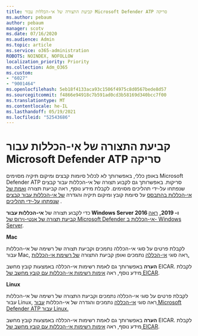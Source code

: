 ```yaml
---
title: קביעת התצורה של אי-הכללות עבור Microsoft Defender ATP סריקה
ms.author: pebaum
author: pebaum
manager: scotv
ms.date: 07/16/2020
ms.audience: Admin
ms.topic: article
ms.service: o365-administration
ROBOTS: NOINDEX, NOFOLLOW
localization_priority: Priority
ms.collection: Adm_O365
ms.custom:
- "6027"
- "9001464"
ms.openlocfilehash: 5eb18f4133aca93c1506f4975c8d0567bede8d57
ms.sourcegitcommit: f4866e94918c7b591ad0cd3b58169d340bcc7f00
ms.translationtype: MT
ms.contentlocale: he-IL
ms.lasthandoff: 05/19/2021
ms.locfileid: "52543686"
---
```

# <a name="configuring-exclusions-for-microsoft-defender-atp-scan"></a>קביעת התצורה של אי-הכללות עבור Microsoft Defender ATP סריקה

באופן כללי, באפשרותך לא לכלול סיומות קבצים ומיקום תיקיה מסוימים Microsoft Defender ATP סריקות. באפשרותך גם לקבוע תצורה של אי-הכללות עבור קבצים שנפתחו על-ידי תהליכים מסוימים. לקבלת מידע נוסף, ראה קביעת תצורה [ואמת של אי-הכללות בהתבסס](/windows/security/threat-protection/microsoft-defender-antivirus/configure-extension-file-exclusions-microsoft-defender-antivirus) על סיומת קובץ ומיקום תיקיה והגדרה [של אי-הכללות עבור קבצים שנפתחו על-ידי תהליכים](/windows/security/threat-protection/microsoft-defender-antivirus/configure-process-opened-file-exclusions-microsoft-defender-antivirus) .

כדי לקבוע תצורה של **אי-הכללות עבור Windows Server 2016 ו- 2019,** [ראה קביעת תצורה של אנטי-וירוס של Microsoft Defender אי-הכללות ב- Windows Server](/windows/security/threat-protection/microsoft-defender-antivirus/configure-server-exclusions-microsoft-defender-antivirus).

**Mac**

לקבלת פרטים על סוגי אי-הכללה נתמכים וקביעת תצורה של רשימה של אי-הכללות עבור Mac, ראה סוגי [אי-הכללה](/windows/security/threat-protection/microsoft-defender-atp/mac-exclusions#supported-exclusion-types) נתמכים ואופן קביעת התצורה [של רשימת אי-הכללות.](/windows/security/threat-protection/microsoft-defender-atp/mac-exclusions#how-to-configure-the-list-of-exclusions)

**הערה** באפשרותך גם לאמת רשימות אי-הכללה באמצעות קובץ מחשב EICAR. לקבלת מידע נוסף, ראה [אימות רשימות אי-הכללות עם קובץ מחשב של EICAR](/windows/security/threat-protection/microsoft-defender-atp/mac-exclusions#validate-exclusions-lists-with-the-eicar-test-file). 

**Linux**

לקבלת פרטים על סוגי אי-הכללה נתמכים וקביעת התצורה של רשימה של אי-הכללות עבור Linux, ראה סוגי [אי-הכללה](/windows/security/threat-protection/microsoft-defender-atp/linux-exclusions#supported-exclusion-types) נתמכים והגדרה של אי-הכללות [עבור Microsoft Defender ATP עבור Linux.](/windows/security/threat-protection/microsoft-defender-atp/linux-exclusions)

**הערה** באפשרותך גם לאמת רשימות אי-הכללה באמצעות קובץ מחשב EICAR. לקבלת מידע נוסף, ראה [אימות רשימות אי-הכללות עם קובץ מחשב של EICAR](/windows/security/threat-protection/microsoft-defender-atp/linux-exclusions#validate-exclusions-lists-with-the-eicar-test-file). 